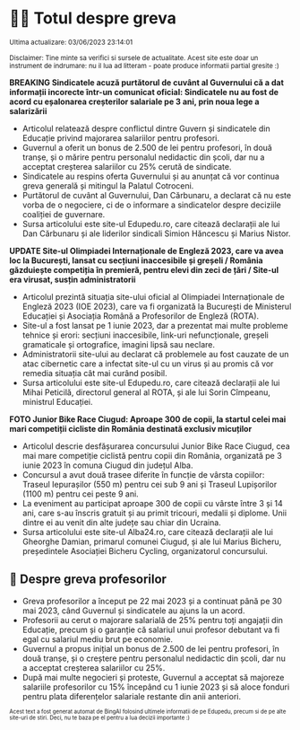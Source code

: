 # 👩‍🏫 Totul despre greva
<sub>Ultima actualizare: 03/06/2023 23:14:01</sub>

<sub>Disclaimer: Tine minte sa verifici si sursele de actualitate. Acest site este doar un instrument de indrumare: nu il lua ad litteram - poate produce informatii partial gresite :)</sub>

**BREAKING Sindicatele acuză purtătorul de cuvânt al Guvernului că a dat informații incorecte într-un comunicat oficial: Sindicatele nu au fost de acord cu eșalonarea creșterilor salariale pe 3 ani, prin noua lege a salarizării**

- Articolul relatează despre conflictul dintre Guvern și sindicatele din Educație privind majorarea salariilor pentru profesori.
- Guvernul a oferit un bonus de 2.500 de lei pentru profesori, în două tranșe, și o mărire pentru personalul nedidactic din școli, dar nu a acceptat creșterea salariilor cu 25% cerută de sindicate.
- Sindicatele au respins oferta Guvernului și au anunțat că vor continua greva generală și mitingul la Palatul Cotroceni.
- Purtătorul de cuvânt al Guvernului, Dan Cărbunaru, a declarat că nu este vorba de o negociere, ci de o informare a sindicatelor despre deciziile coaliției de guvernare.
- Sursa articolului este site-ul Edupedu.ro, care citează declarații ale lui Dan Cărbunaru și ale liderilor sindicali Simion Hăncescu și Marius Nistor.

**UPDATE Site-ul Olimpiadei Internaționale de Engleză 2023, care va avea loc la București, lansat cu secțiuni inaccesibile și greșeli / România găzduiește competiția în premieră, pentru elevi din zeci de țări / Site-ul era virusat, susțin administratorii**

- Articolul prezintă situația site-ului oficial al Olimpiadei Internaționale de Engleză 2023 (IOE 2023), care va fi organizată la București de Ministerul Educației și Asociația Română a Profesorilor de Engleză (ROTA).
- Site-ul a fost lansat pe 1 iunie 2023, dar a prezentat mai multe probleme tehnice și erori: secțiuni inaccesibile, link-uri nefuncționale, greșeli gramaticale și ortografice, imagini lipsă sau neclare.
- Administratorii site-ului au declarat că problemele au fost cauzate de un atac cibernetic care a infectat site-ul cu un virus și au promis că vor remedia situația cât mai curând posibil.
- Sursa articolului este site-ul Edupedu.ro, care citează declarații ale lui Mihai Peticilă, directorul general al ROTA, și ale lui Sorin Cîmpeanu, ministrul Educației.

**FOTO Junior Bike Race Ciugud: Aproape 300 de copii, la startul celei mai mari competiții cicliste din România destinată exclusiv micuților**

- Articolul descrie desfășurarea concursului Junior Bike Race Ciugud, cea mai mare competiție ciclistă pentru copii din România, organizată pe 3 iunie 2023 în comuna Ciugud din județul Alba.
- Concursul a avut două trasee diferite în funcție de vârsta copiilor: Traseul Iepurașilor (550 m) pentru cei sub 9 ani și Traseul Lupișorilor (1100 m) pentru cei peste 9 ani.
- La eveniment au participat aproape 300 de copii cu vârste între 3 și 14 ani, care s-au înscris gratuit și au primit tricouri, medalii și diplome. Unii dintre ei au venit din alte județe sau chiar din Ucraina.
- Sursa articolului este site-ul Alba24.ro, care citează declarații ale lui Gheorghe Damian, primarul comunei Ciugud, și ale lui Marius Bicheru, președintele Asociației Bicheru Cycling, organizatorul concursului.

## 🏫 Despre greva profesorilor

- Greva profesorilor a început pe 22 mai 2023 și a continuat până pe 30 mai 2023, când Guvernul și sindicatele au ajuns la un acord.
- Profesorii au cerut o majorare salarială de 25% pentru toți angajații din Educație, precum și o garanție că salariul unui profesor debutant va fi egal cu salariul mediu brut pe economie.
- Guvernul a propus inițial un bonus de 2.500 de lei pentru profesori, în două tranșe, și o creștere pentru personalul nedidactic din școli, dar nu a acceptat creșterea salariilor cu 25%.
- După mai multe negocieri și proteste, Guvernul a acceptat să majoreze salariile profesorilor cu 15% începând cu 1 iunie 2023 și să aloce fonduri pentru plata diferențelor salariale restante din anii anteriori.


<sub><sub>Acest text a fost generat automat de BingAI folosind ultimele informatii de pe Edupedu, precum si de pe alte site-uri de stiri. Deci, nu te baza pe el pentru a lua decizii importante :)</sub></sub>